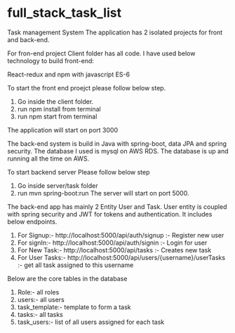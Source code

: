 # full_stack_task_list
Task management System
The application has 2 isolated projects for front and back-end.

For fron-end project Client folder has all code. I have used below technology to build front-end:

React-redux and npm with javascript ES-6

To start the front end proejct please follow below step.
   1. Go inside the client folder.
   2. run npm install from terminal
   3. run npm start   from terminal
  
The application will start on port 3000

The back-end system is build in Java with spring-boot, data JPA and spring security. The database I used is mysql on AWS RDS. 
The database is up and running all the time on AWS.

To start backend server Please follow below step
   1. Go inside server/task folder
   2. run mvn spring-boot:run
The server will start on port 5000.

The back-end app has mainly 2 Entity User and Task. User entity is coupled with spring security and JWT for tokens and authentication. It includes below endpoints.
    
   1. For Signup:- http://localhost:5000/api/auth/signup :- Register new user
   2. For signIn:- http://localhost:5000/api/auth/signin :- Login for user
   3. For New Task:- http://localhost:5000/api/tasks    :- Creates new task
   4. For User Tasks:- http://localhost:5000/api/users/{username}/userTasks :- get all task assigned to this username
   
   Below are the core tables in the database
   
   1. Role:- all roles
   2. users:- all users
   3. task_template:- template to form a task
   4. tasks:- all tasks
   5. task_users:- list of all users assigned for each task
